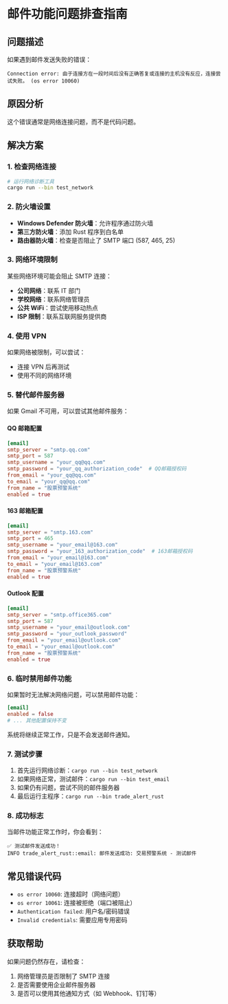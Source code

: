 # 邮件功能问题排查指南

## 问题描述
如果遇到邮件发送失败的错误：
```
Connection error: 由于连接方在一段时间后没有正确答复或连接的主机没有反应，连接尝试失败。 (os error 10060)
```

## 原因分析
这个错误通常是网络连接问题，而不是代码问题。

## 解决方案

### 1. 检查网络连接
```bash
# 运行网络诊断工具
cargo run --bin test_network
```

### 2. 防火墙设置
- **Windows Defender 防火墙**：允许程序通过防火墙
- **第三方防火墙**：添加 Rust 程序到白名单
- **路由器防火墙**：检查是否阻止了 SMTP 端口 (587, 465, 25)

### 3. 网络环境限制
某些网络环境可能会阻止 SMTP 连接：
- **公司网络**：联系 IT 部门
- **学校网络**：联系网络管理员  
- **公共 WiFi**：尝试使用移动热点
- **ISP 限制**：联系互联网服务提供商

### 4. 使用 VPN
如果网络被限制，可以尝试：
- 连接 VPN 后再测试
- 使用不同的网络环境

### 5. 替代邮件服务器
如果 Gmail 不可用，可以尝试其他邮件服务：

#### QQ 邮箱配置
```toml
[email]
smtp_server = "smtp.qq.com"
smtp_port = 587
smtp_username = "your_qq@qq.com"
smtp_password = "your_qq_authorization_code"  # QQ邮箱授权码
from_email = "your_qq@qq.com"
to_email = "your_qq@qq.com"
from_name = "股票预警系统"
enabled = true
```

#### 163 邮箱配置
```toml
[email]
smtp_server = "smtp.163.com"
smtp_port = 465
smtp_username = "your_email@163.com"
smtp_password = "your_163_authorization_code"  # 163邮箱授权码
from_email = "your_email@163.com"
to_email = "your_email@163.com"
from_name = "股票预警系统"
enabled = true
```

#### Outlook 配置
```toml
[email]
smtp_server = "smtp.office365.com"
smtp_port = 587
smtp_username = "your_email@outlook.com"
smtp_password = "your_outlook_password"
from_email = "your_email@outlook.com"
to_email = "your_email@outlook.com"
from_name = "股票预警系统"
enabled = true
```

### 6. 临时禁用邮件功能
如果暂时无法解决网络问题，可以禁用邮件功能：

```toml
[email]
enabled = false
# ... 其他配置保持不变
```

系统将继续正常工作，只是不会发送邮件通知。

### 7. 测试步骤
1. 首先运行网络诊断：`cargo run --bin test_network`
2. 如果网络正常，测试邮件：`cargo run --bin test_email`
3. 如果仍有问题，尝试不同的邮件服务器
4. 最后运行主程序：`cargo run --bin trade_alert_rust`

### 8. 成功标志
当邮件功能正常工作时，你会看到：
```
✅ 测试邮件发送成功！
INFO trade_alert_rust::email: 邮件发送成功: 交易预警系统 - 测试邮件
```

## 常见错误代码
- `os error 10060`: 连接超时（网络问题）
- `os error 10061`: 连接被拒绝（端口被阻止）
- `Authentication failed`: 用户名/密码错误
- `Invalid credentials`: 需要应用专用密码

## 获取帮助
如果问题仍然存在，请检查：
1. 网络管理员是否限制了 SMTP 连接
2. 是否需要使用企业邮件服务器
3. 是否可以使用其他通知方式（如 Webhook、钉钉等） 